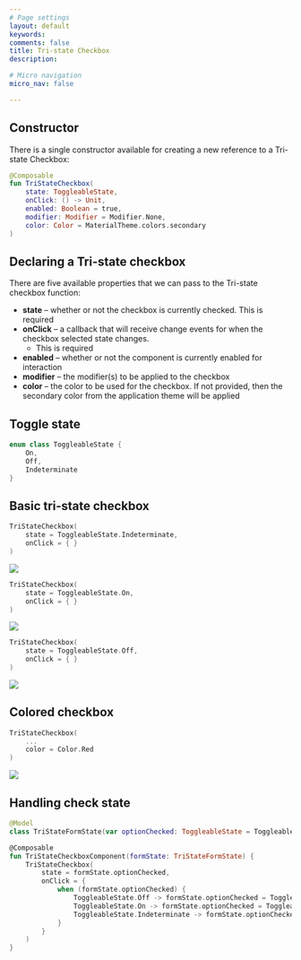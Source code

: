 ```yaml
---
# Page settings
layout: default
keywords:
comments: false
title: Tri-state Checkbox
description: 

# Micro navigation
micro_nav: false

---
```


## Constructor

There is a single constructor available for creating a new reference to a Tri-state Checkbox:

```kotlin
@Composable
fun TriStateCheckbox(
    state: ToggleableState,
    onClick: () -> Unit,
    enabled: Boolean = true,
    modifier: Modifier = Modifier.None,
    color: Color = MaterialTheme.colors.secondary
)
```

## Declaring a Tri-state checkbox

There are five available properties that we can pass to the Tri-state checkbox function:

* **state** – whether or not the checkbox is currently checked. This is required
* **onClick** – a callback that will receive change events for when the checkbox selected state changes. 
  * This is required
* **enabled** – whether or not the component is currently enabled for interaction
* **modifier** – the modifier(s) to be applied to the checkbox
* **color** – the color to be used for the checkbox. If not provided, then the secondary color from the application theme will be applied

## Toggle state

```kotlin
enum class ToggleableState {
    On,
    Off,
    Indeterminate
}
```

## Basic tri-state checkbox

```kotlin
TriStateCheckbox(
    state = ToggleableState.Indeterminate,
    onClick = { }
)
```
![](/academy/material/media/tristate_checkbox_indeterminate.png)

```kotlin
TriStateCheckbox(
    state = ToggleableState.On,
    onClick = { }
)
```
![](/academy/material/media/tristate_checkbox_on.png)

```kotlin
TriStateCheckbox(
    state = ToggleableState.Off,
    onClick = { }
)
```
![](/academy/material/media/tristate_checkbox_off.png)

## Colored checkbox

```kotlin
TriStateCheckbox(
    ...
    color = Color.Red
)
```
![](/academy/material/media/tristate_checkbox_colored.png)

## Handling check state

```kotlin
@Model
class TriStateFormState(var optionChecked: ToggleableState = ToggleableState.Indeterminate)

@Composable
fun TriStateCheckboxComponent(formState: TriStateFormState) {
    TriStateCheckbox(
        state = formState.optionChecked,
        onClick = {
            when (formState.optionChecked) {
                ToggleableState.Off -> formState.optionChecked = ToggleableState.Indeterminate
                ToggleableState.On -> formState.optionChecked = ToggleableState.Off
                ToggleableState.Indeterminate -> formState.optionChecked = ToggleableState.On
            }
        }
    )
}
```

